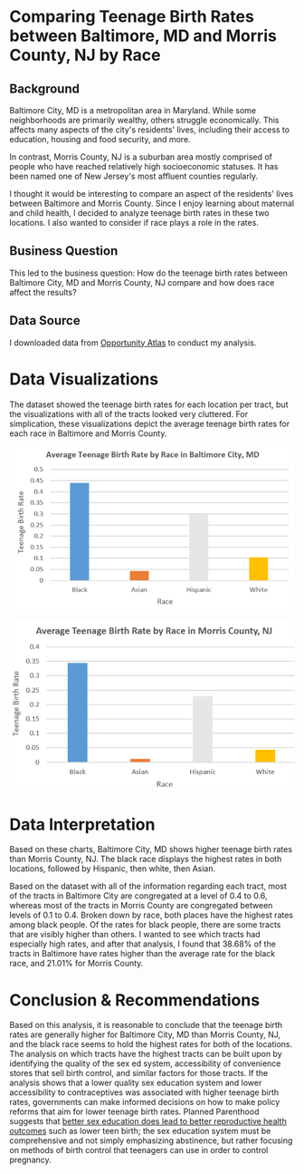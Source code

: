 # Comparing Teenage Birth Rates between Baltimore, MD and Morris County, NJ by Race 

## Background 

Baltimore City, MD is a metropolitan area in Maryland. While some neighborhoods are primarily wealthy, others struggle economically. This affects many aspects of the city's residents' lives, including their access to education, housing and food security, and more.

In contrast, Morris County, NJ is a suburban area mostly comprised of people who have reached relatively high socioeconomic statuses. It has been named one of New Jersey's most affluent counties regularly. 

I thought it would be interesting to compare an aspect of the residents' lives between Baltimore and Morris County. Since I enjoy learning about maternal and child health, I decided to analyze teenage birth rates in these two locations. I also wanted to consider if race plays a role in the rates. 

## Business Question 

This led to the business question: How do the teenage birth rates between Baltimore City, MD and Morris County, NJ compare and how does race affect the results? 

## Data Source 

I downloaded data from [Opportunity Atlas](https://www.opportunityatlas.org/) to conduct my analysis. 

# Data Visualizations 

The dataset showed the teenage birth rates for each location per tract, but the visualizations with all of the tracts looked very cluttered. For simplication, these visualizations depict the average teenage birth rates for each race in Baltimore and Morris County. 

![image](bmore-new-chart.png)

![image](morris-new-chart-1.png)

# Data Interpretation

Based on these charts, Baltimore City, MD shows higher teenage birth rates than Morris County, NJ. The black race displays the highest rates in both locations, followed by Hispanic, then white, then Asian. 

Based on the dataset with all of the information regarding each tract, most of the tracts in Baltimore City are congregated at a level of 0.4 to 0.6, whereas most of the tracts in Morris County are congregated between levels of 0.1 to 0.4. Broken down by race, both places have the highest rates among black people. Of the rates for black people, there are some tracts that are visibly higher than others. I wanted to see which tracts had especially high rates, and after that analysis, I found that 38.68% of the tracts in Baltimore have rates higher than the average rate for the black race, and 21.01% for Morris County. 						

# Conclusion & Recommendations 
Based on this analysis, it is reasonable to conclude that the teenage birth rates are generally higher for Baltimore City, MD than Morris County, NJ, and the black race seems to hold the highest rates for both of the locations. The analysis on which tracts have the highest tracts can be built upon by identifying the quality of the sex ed system, accessibility of convenience stores that sell birth control, and similar factors for those tracts. If the analysis shows that a lower quality sex education system and lower accessibility to contraceptives was associated with higher teenage birth rates, governments can make informed decisions on how to make policy reforms that aim for lower teenage birth rates. Planned Parenthood suggests that [better sex education does lead to better reproductive health outcomes](https://www.plannedparenthood.org/files/6813/9611/7632/Reducing_Teen_Pregnancy.pdf) such as lower teen birth; the sex education system must be comprehensive and not simply emphasizing abstinence, but rather focusing on methods of birth control that teenagers can use in order to control pregnancy. 
